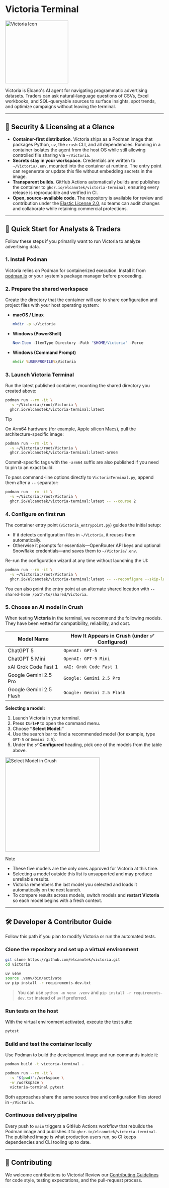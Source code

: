 # Victoria Terminal

<img src="assets/VictoriaTerminal.png" alt="Victoria Icon" width="200" />

Victoria is Elcano's AI agent for navigating programmatic advertising datasets. Traders can ask natural-language questions of CSVs, Excel workbooks, and SQL-queryable sources to surface insights, spot trends, and optimize campaigns without leaving the terminal.

---

## 🔐 Security & Licensing at a Glance

- **Container-first distribution.** Victoria ships as a Podman image that packages Python, `uv`, the `crush` CLI, and all dependencies. Running in a container isolates the agent from the host OS while still allowing controlled file sharing via `~/Victoria`.
- **Secrets stay in your workspace.** Credentials are written to `~/Victoria/.env`, mounted into the container at runtime. The entry point can regenerate or update this file without embedding secrets in the image.
- **Transparent builds.** GitHub Actions automatically builds and publishes the container to `ghcr.io/elcanotek/victoria-terminal`, ensuring every release is reproducible and verified in CI.
- **Open, source-available code.** The repository is available for review and contribution under the [Elastic License 2.0](LICENSE), so teams can audit changes and collaborate while retaining commercial protections.

---

## 🚀 Quick Start for Analysts & Traders

Follow these steps if you primarily want to run Victoria to analyze advertising data.

### 1. Install Podman

Victoria relies on Podman for containerized execution. Install it from [podman.io](https://podman.io) or your system's package manager before proceeding.

### 2. Prepare the shared workspace

Create the directory that the container will use to share configuration and project files with your host operating system:

* **macOS / Linux**
  ```bash
  mkdir -p ~/Victoria
  ```
* **Windows (PowerShell)**
  ```powershell
  New-Item -ItemType Directory -Path "$HOME/Victoria" -Force
  ```
* **Windows (Command Prompt)**
  ```cmd
  mkdir %USERPROFILE%\Victoria
  ```

### 3. Launch Victoria Terminal

Run the latest published container, mounting the shared directory you created above:

```bash
podman run --rm -it \
  -v ~/Victoria:/root/Victoria \
  ghcr.io/elcanotek/victoria-terminal:latest
```

> [!TIP]
> On Arm64 hardware (for example, Apple silicon Macs), pull the architecture-specific image:
> ```bash
> podman run --rm -it \
>   -v ~/Victoria:/root/Victoria \
>   ghcr.io/elcanotek/victoria-terminal:latest-arm64
> ```
> Commit-specific tags with the `-arm64` suffix are also published if you need to pin to an exact build.

To pass command-line options directly to `VictoriaTerminal.py`, append them after a `--` separator:

```bash
podman run --rm -it \
  -v ~/Victoria:/root/Victoria \
  ghcr.io/elcanotek/victoria-terminal:latest -- --course 2
```

### 4. Configure on first run

The container entry point (`victoria_entrypoint.py`) guides the initial setup:

- If it detects configuration files in `~/Victoria`, it reuses them automatically.
- Otherwise it prompts for essentials—OpenRouter API keys and optional Snowflake credentials—and saves them to `~/Victoria/.env`.

Re-run the configuration wizard at any time without launching the UI:

```bash
podman run --rm -it \
  -v ~/Victoria:/root/Victoria \
  ghcr.io/elcanotek/victoria-terminal:latest -- --reconfigure --skip-launch
```

You can also point the entry point at an alternate shared location with `--shared-home /path/to/shared/Victoria`.

### 5. Choose an AI model in Crush

When testing **Victoria** in the terminal, we recommend the following models. They have been vetted for compatibility, reliability, and cost.

| **Model Name**           | **How It Appears in Crush (under ✅ Configured)** |
|-------------------------|---------------------------------------------------|
| ChatGPT 5               | `OpenAI: GPT-5`                                   |
| ChatGPT 5 Mini          | `OpenAI: GPT-5 Mini`                              |
| xAI Grok Code Fast 1    | `xAI: Grok Code Fast 1`                           |
| Google Gemini 2.5 Pro   | `Google: Gemini 2.5 Pro`                          |
| Google Gemini 2.5 Flash | `Google: Gemini 2.5 Flash`                        |

**Selecting a model:**

1. Launch Victoria in your terminal.
2. Press **`Ctrl+P`** to open the command menu.
3. Choose **“Select Model.”**
4. Use the search bar to find a recommended model (for example, type `GPT-5` or `Gemini 2.5`).
5. Under the **✅ Configured** heading, pick one of the models from the table above.

<p align="left">
  <img src="assets/select_model.png" alt="Select Model in Crush" width="300" />
</p>

> [!NOTE]
> - These five models are the only ones approved for Victoria at this time.
> - Selecting a model outside this list is unsupported and may produce unreliable results.
> - Victoria remembers the last model you selected and loads it automatically on the next launch.
> - To compare results across models, switch models and **restart Victoria** so each model begins with a fresh context.

---

## 🛠️ Developer & Contributor Guide

Follow this path if you plan to modify Victoria or run the automated tests.

### Clone the repository and set up a virtual environment

```bash
git clone https://github.com/elcanotek/victoria.git
cd victoria

uv venv
source .venv/bin/activate
uv pip install -r requirements-dev.txt
```

> You can use `python -m venv .venv` and `pip install -r requirements-dev.txt` instead of `uv` if preferred.

### Run tests on the host

With the virtual environment activated, execute the test suite:

```bash
pytest
```

### Build and test the container locally

Use Podman to build the development image and run commands inside it:

```bash
podman build -t victoria-terminal .

podman run --rm -it \
  -v "$(pwd)":/workspace \
  -w /workspace \
  victoria-terminal pytest
```

Both approaches share the same source tree and configuration files stored in `~/Victoria`.

### Continuous delivery pipeline

Every push to `main` triggers a GitHub Actions workflow that rebuilds the Podman image and publishes it to `ghcr.io/elcanotek/victoria-terminal`. The published image is what production users run, so CI keeps dependencies and CLI tooling up to date.

---

## 🤝 Contributing

We welcome contributions to Victoria! Review our [Contributing Guidelines](CONTRIBUTING.md) for code style, testing expectations, and the pull-request process.

